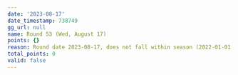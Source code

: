 ```yaml
---
date: '2023-08-17'
date_timestamp: 738749
gg_url: null
name: Round 53 (Wed, August 17)
points: {}
reason: Round date 2023-08-17, does not fall within season (2022-01-01 to 2022-12-30)
total_points: 0
valid: false
---
```

